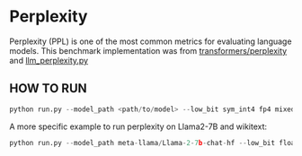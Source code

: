 # Perplexity
Perplexity (PPL) is one of the most common metrics for evaluating language models. This benchmark implementation was from [transformers/perplexity](https://huggingface.co/docs/transformers/perplexity#perplexity-of-fixed-length-models) and [llm_perplexity.py](https://github.com/luo-cheng2021/ov.cpu.llm.experimental/blob/main/llm_perplexity.py) 

## HOW TO RUN
```python
python run.py --model_path <path/to/model> --low_bit sym_int4 fp4 mixed_fp4 sym_int8 fp8_e5m2 fp8_e4m3 mixed_fp8 --device xpu --dataset path=<dataset_path>,name=<dataset_name>
```
A more specific example to run perplexity on Llama2-7B and wikitext:
```python
python run.py --model_path meta-llama/Llama-2-7b-chat-hf --low_bit float16 sym_int4 --device xpu --dataset path=wikitext,name=wikitext-2-raw-v1
```